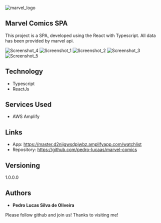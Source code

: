 ![marvel_logo](https://seeklogo.com/images/M/marvel-comics-old-logo-87B4DB5E05-seeklogo.com.png)


## Marvel Comics SPA
This project is a SPA, developed using the React with Typescript. All data has been provided by marvel api.

![Screenshot_4](https://user-images.githubusercontent.com/74577150/221375551-cac56598-9b7e-4fef-b000-0e6a5ac2141f.png)
![Screenshot_1](https://user-images.githubusercontent.com/74577150/221375561-f023930f-6f0a-49ee-9e7b-fc959ec30ddc.png)
![Screenshot_2](https://user-images.githubusercontent.com/74577150/221375564-a4d8953b-233e-49a3-9602-c688ad2a37d4.png)
![Screenshot_3](https://user-images.githubusercontent.com/74577150/221375567-258c1cb0-3f25-4f6a-9b08-624c0be9d85c.png)
![Screenshot_5](https://user-images.githubusercontent.com/74577150/221375568-656e7a7e-39dc-4b82-9d1a-03a121315478.png)


## Technology 

* Typescript
* ReactJs

## Services Used

* AWS Amplify

## Links
  - App: https://master.d2nijgwsdpjwbz.amplifyapp.com/watchlist
  - Repository: https://github.com/pedro-lucaas/marvel-comics

  ## Versioning

  1.0.0.0


  ## Authors

  * **Pedro Lucas Silva de Oliveira** 

  Please follow github and join us!
  Thanks to visiting me!
